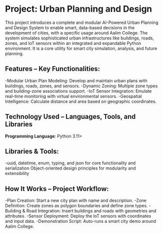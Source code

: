 #      Project: Urban Planning and Design

This project introduces a complete and modular AI-Powered Urban Planning and Design System to enable smart, data-based decisions in the development of cities, with a specific usage around Aalim College. The system simulates sophisticated urban infrastructures like buildings, roads, zones, and IoT sensors within an integrated and expandable Python environment. It is a core utility for smart city simulation, analysis, and future planning.

##      Features – Key Functionalities:

   -Modular Urban Plan Modeling: Develop and maintain urban plans with buildings, roads, zones, and sensors.
   -Dynamic Zoning: Multiple zone types and building-zone associations support.
   -IoT Sensor Integration: Emulate real-time monitoring with virtual environmental sensors.
   -Geospatial Intelligence: Calculate distance and area based on geographic coordinates.


##      Technology Used – Languages, Tools, and Libraries
   **Programming Language**: Python 3.11+

##      Libraries & Tools:

   -uuid, datetime, enum, typing, and json for core functionality and serialization
   Object-oriented design principles for modularity and extensibility

##      How It Works – Project Workflow:
   
   -Plan Creation: Start a new city plan with name and description.
   -Zone Definition: Create zones as polygon boundaries and define zone types.
   -Building & Road Integration: Insert buildings and roads with geometries and attributes.
   -Sensor Deployment: Deploy the IoT sensors with coordinates and input data.
   -Demonstration Script: Auto-runs a smart city demo around Aalim College.

